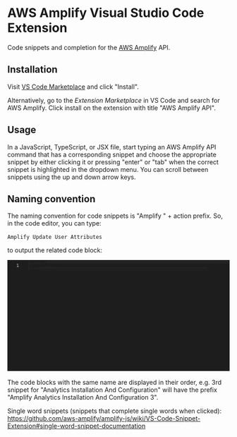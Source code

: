 
# AWS Amplify Visual Studio Code Extension

Code snippets and completion for the [AWS Amplify](https://aws-amplify.github.io/amplify-js) API.

## Installation

Visit [VS Code Marketplace](https://marketplace.visualstudio.com/items?itemName=aws-amplify.aws-amplify-vscode) and click "Install".

Alternatively, go to the *Extension Marketplace* in VS Code and search for AWS Amplify. Click install on the extension with title "AWS Amplify API".

## Usage

In a JavaScript, TypeScript, or JSX file, start typing an AWS Amplify API command that has a corresponding snippet and choose the appropriate snippet by either clicking it or pressing "enter" or "tab" when the correct snippet is highlighted in the dropdown menu. You can scroll between snippets using the up and down arrow keys.

## Naming convention

The naming convention for code snippets is "Amplify " + action prefix. So, in the code editor, you can type:
```
Amplify Update User Attributes
```
to output the related code block:

![Alt Text](gifs/update_endpoint_example.gif)

The code blocks with the same name are displayed in their order, e.g. 3rd snippet for "Analytics Installation And Configuration" will have the prefix "Amplify Analytics Installation And Configuration 3".

Single word snippets (snippets that complete single words when clicked): https://github.com/aws-amplify/amplify-js/wiki/VS-Code-Snippet-Extension#single-word-snippet-documentation
